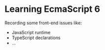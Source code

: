 # Learning EcmaScript 6

Recording some front-end issues like:
- JavaScript runtime
- TypeScript declarations
- ...
